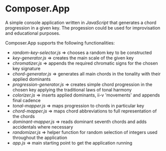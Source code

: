 # Composer.App

A simple console application written in *JavaScript* that generates a chord progression in a given key.
The progession could be used for improvisation and educational purposes.

Composer.App supports the following functionalities:
- *_random-key-selector.js_* => chooses a random key to be constructed
- *_key-generator.js_* => creates the main scale of the given key
- *_chromatizer.js_* => appends the required chromatic signs for the chosen key signature
- *_chord-generator.js_* => generates all main chords in the tonality with their applied dominants
- *_progression-generator.js_* => creates simple chord progression in the chosen key applying the traditional laws of tonal harmony
- *_colorizer.js_* => inserts applied dominants, ii-v 'movements' and appends final cadence
- *_tonal-mapper.js_* => maps progression to chords in particular key
- *_chord-mapper.js_* => maps chord abbreviations to full representation of the chords
- *_dominant-mapper.js_* => reads dominant seventh chords and adds accidentals where necessary
- *_randomizer.js_* => helper function for random selection of integers used throughout the application
- *_app.js_* => main starting point to get the application running
